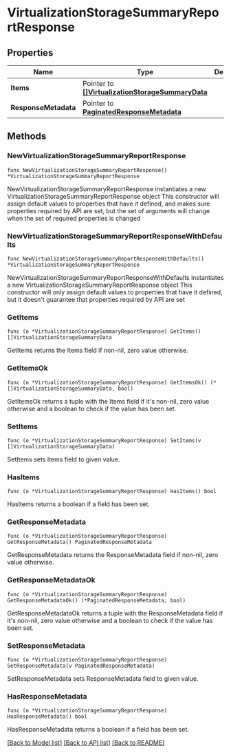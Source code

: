 # VirtualizationStorageSummaryReportResponse

## Properties

Name | Type | Description | Notes
------------ | ------------- | ------------- | -------------
**Items** | Pointer to [**[]VirtualizationStorageSummaryData**](VirtualizationStorageSummaryData.md) |  | [optional] 
**ResponseMetadata** | Pointer to [**PaginatedResponseMetadata**](PaginatedResponseMetadata.md) |  | [optional] 

## Methods

### NewVirtualizationStorageSummaryReportResponse

`func NewVirtualizationStorageSummaryReportResponse() *VirtualizationStorageSummaryReportResponse`

NewVirtualizationStorageSummaryReportResponse instantiates a new VirtualizationStorageSummaryReportResponse object
This constructor will assign default values to properties that have it defined,
and makes sure properties required by API are set, but the set of arguments
will change when the set of required properties is changed

### NewVirtualizationStorageSummaryReportResponseWithDefaults

`func NewVirtualizationStorageSummaryReportResponseWithDefaults() *VirtualizationStorageSummaryReportResponse`

NewVirtualizationStorageSummaryReportResponseWithDefaults instantiates a new VirtualizationStorageSummaryReportResponse object
This constructor will only assign default values to properties that have it defined,
but it doesn't guarantee that properties required by API are set

### GetItems

`func (o *VirtualizationStorageSummaryReportResponse) GetItems() []VirtualizationStorageSummaryData`

GetItems returns the Items field if non-nil, zero value otherwise.

### GetItemsOk

`func (o *VirtualizationStorageSummaryReportResponse) GetItemsOk() (*[]VirtualizationStorageSummaryData, bool)`

GetItemsOk returns a tuple with the Items field if it's non-nil, zero value otherwise
and a boolean to check if the value has been set.

### SetItems

`func (o *VirtualizationStorageSummaryReportResponse) SetItems(v []VirtualizationStorageSummaryData)`

SetItems sets Items field to given value.

### HasItems

`func (o *VirtualizationStorageSummaryReportResponse) HasItems() bool`

HasItems returns a boolean if a field has been set.

### GetResponseMetadata

`func (o *VirtualizationStorageSummaryReportResponse) GetResponseMetadata() PaginatedResponseMetadata`

GetResponseMetadata returns the ResponseMetadata field if non-nil, zero value otherwise.

### GetResponseMetadataOk

`func (o *VirtualizationStorageSummaryReportResponse) GetResponseMetadataOk() (*PaginatedResponseMetadata, bool)`

GetResponseMetadataOk returns a tuple with the ResponseMetadata field if it's non-nil, zero value otherwise
and a boolean to check if the value has been set.

### SetResponseMetadata

`func (o *VirtualizationStorageSummaryReportResponse) SetResponseMetadata(v PaginatedResponseMetadata)`

SetResponseMetadata sets ResponseMetadata field to given value.

### HasResponseMetadata

`func (o *VirtualizationStorageSummaryReportResponse) HasResponseMetadata() bool`

HasResponseMetadata returns a boolean if a field has been set.


[[Back to Model list]](../README.md#documentation-for-models) [[Back to API list]](../README.md#documentation-for-api-endpoints) [[Back to README]](../README.md)


